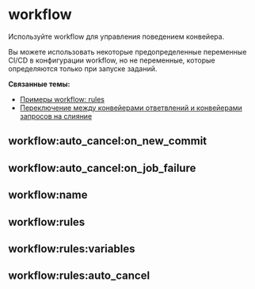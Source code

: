 # workflow
Используйте workflow для управления поведением конвейера.

Вы можете использовать некоторые предопределенные переменные CI/CD в конфигурации workflow, но не переменные, которые определяются только при запуске заданий.

**Связанные темы:**
- [Примеры workflow: rules](https://docs.gitlab.com/ee/ci/yaml/workflow.html#workflow-rules-examples)
- [Переключение между конвейерами ответвлений и конвейерами запросов на слияние](https://docs.gitlab.com/ee/ci/yaml/workflow.html#switch-between-branch-pipelines-and-merge-request-pipelines)

## workflow:auto_cancel:on_new_commit

## workflow:auto_cancel:on_job_failure

## workflow:name

## workflow:rules

## workflow:rules:variables

## workflow:rules:auto_cancel

